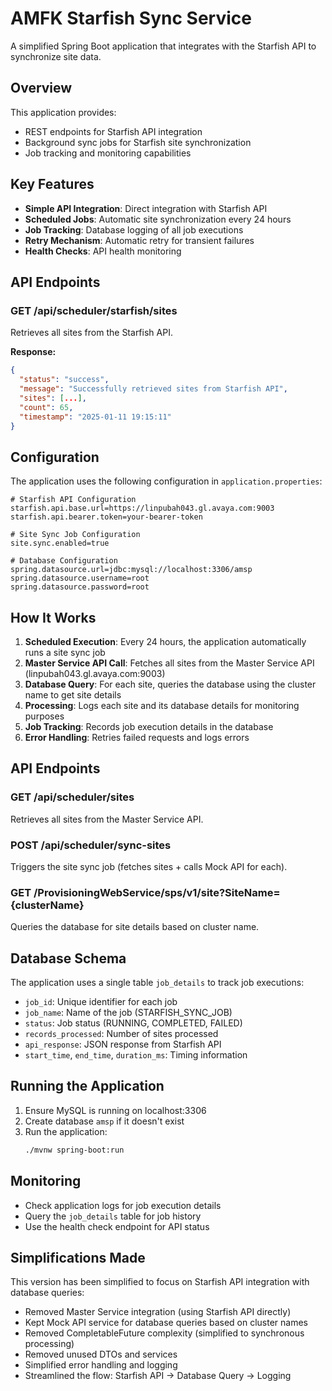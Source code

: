 # AMFK Starfish Sync Service

A simplified Spring Boot application that integrates with the Starfish API to synchronize site data.

## Overview

This application provides:
- REST endpoints for Starfish API integration
- Background sync jobs for Starfish site synchronization  
- Job tracking and monitoring capabilities

## Key Features

- **Simple API Integration**: Direct integration with Starfish API
- **Scheduled Jobs**: Automatic site synchronization every 24 hours
- **Job Tracking**: Database logging of all job executions
- **Retry Mechanism**: Automatic retry for transient failures
- **Health Checks**: API health monitoring

## API Endpoints

### GET /api/scheduler/starfish/sites
Retrieves all sites from the Starfish API.

**Response:**
```json
{
  "status": "success",
  "message": "Successfully retrieved sites from Starfish API",
  "sites": [...],
  "count": 65,
  "timestamp": "2025-01-11 19:15:11"
}
```

## Configuration

The application uses the following configuration in `application.properties`:

```properties
# Starfish API Configuration
starfish.api.base.url=https://linpubah043.gl.avaya.com:9003
starfish.api.bearer.token=your-bearer-token

# Site Sync Job Configuration
site.sync.enabled=true

# Database Configuration
spring.datasource.url=jdbc:mysql://localhost:3306/amsp
spring.datasource.username=root
spring.datasource.password=root
```

## How It Works

1. **Scheduled Execution**: Every 24 hours, the application automatically runs a site sync job
2. **Master Service API Call**: Fetches all sites from the Master Service API (linpubah043.gl.avaya.com:9003)
3. **Database Query**: For each site, queries the database using the cluster name to get site details
4. **Processing**: Logs each site and its database details for monitoring purposes
5. **Job Tracking**: Records job execution details in the database
6. **Error Handling**: Retries failed requests and logs errors

## API Endpoints

### GET /api/scheduler/sites
Retrieves all sites from the Master Service API.

### POST /api/scheduler/sync-sites
Triggers the site sync job (fetches sites + calls Mock API for each).

### GET /ProvisioningWebService/sps/v1/site?SiteName={clusterName}
Queries the database for site details based on cluster name.

## Database Schema

The application uses a single table `job_details` to track job executions:

- `job_id`: Unique identifier for each job
- `job_name`: Name of the job (STARFISH_SYNC_JOB)
- `status`: Job status (RUNNING, COMPLETED, FAILED)
- `records_processed`: Number of sites processed
- `api_response`: JSON response from Starfish API
- `start_time`, `end_time`, `duration_ms`: Timing information

## Running the Application

1. Ensure MySQL is running on localhost:3306
2. Create database `amsp` if it doesn't exist
3. Run the application:
   ```bash
   ./mvnw spring-boot:run
   ```

## Monitoring

- Check application logs for job execution details
- Query the `job_details` table for job history
- Use the health check endpoint for API status

## Simplifications Made

This version has been simplified to focus on Starfish API integration with database queries:
- Removed Master Service integration (using Starfish API directly)
- Kept Mock API service for database queries based on cluster names
- Removed CompletableFuture complexity (simplified to synchronous processing)
- Removed unused DTOs and services
- Simplified error handling and logging
- Streamlined the flow: Starfish API → Database Query → Logging